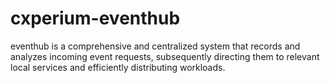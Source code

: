 # cxperium-eventhub
eventhub  is a comprehensive and centralized system that records and analyzes incoming event requests, subsequently directing them to relevant local services and efficiently distributing workloads.
